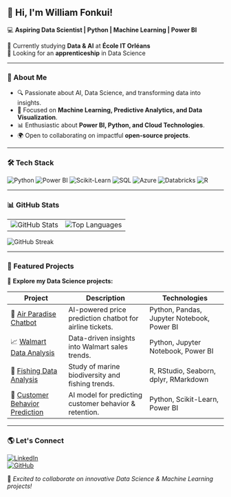 ## 👋 Hi, I'm William Fonkui!  

💻 **Aspiring Data Scientist | Python | Machine Learning | Power BI**  

🌱 Currently studying **Data & AI** at **École IT Orléans**  
🚀 Looking for an **apprenticeship** in Data Science  

---

### 🚀 About Me
- 🔍 Passionate about AI, Data Science, and transforming data into insights.
- 🎯 Focused on **Machine Learning, Predictive Analytics, and Data Visualization**.
- 📊 Enthusiastic about **Power BI, Python, and Cloud Technologies**.
- 🌍 Open to collaborating on impactful **open-source projects**.

---

### 🛠 Tech Stack  
![Python](https://img.shields.io/badge/-Python-3776AB?style=flat&logo=python&logoColor=white)
![Power BI](https://img.shields.io/badge/-PowerBI-F2C811?style=flat&logo=powerbi&logoColor=black)
![Scikit-Learn](https://img.shields.io/badge/-ScikitLearn-F7931E?style=flat&logo=scikit-learn&logoColor=black)
![SQL](https://img.shields.io/badge/-SQL-4479A1?style=flat&logo=mysql&logoColor=white)
![Azure](https://img.shields.io/badge/-Azure-0078D4?style=flat&logo=microsoft-azure&logoColor=white)
![Databricks](https://img.shields.io/badge/-Databricks-F46800?style=flat&logo=databricks&logoColor=white)
![R](https://img.shields.io/badge/-R-276DC3?style=flat&logo=r&logoColor=white)

---

### 📊 GitHub Stats  
<table>
<tr>
<td>
  <img src="https://github-readme-stats.vercel.app/api?username=liam237&show_icons=true&theme=radical" alt="GitHub Stats" />
</td>
<td>
  <img src="https://github-readme-stats.vercel.app/api/top-langs/?username=liam237&layout=compact&theme=radical" alt="Top Languages" />
</td>
</tr>
</table>

![GitHub Streak](https://github-readme-streak-stats.herokuapp.com/?user=liam237&theme=radical)

---

### 📂 Featured Projects  
🚀 **Explore my Data Science projects:**  

| Project | Description | Technologies |
|---------|-------------|--------------|
| 🛒 [Air Paradise Chatbot](https://github.com/liam237/air_paradise_chatbot) | AI-powered price prediction chatbot for airline tickets. | Python, Pandas, Jupyter Notebook, Power BI |
| 📈 [Walmart Data Analysis](https://github.com/liam237/walmart-data-analysis) | Data-driven insights into Walmart sales trends. | Python, Jupyter Notebook, Power BI |
| 🎣 [Fishing Data Analysis](https://github.com/liam237/fishing-data-analysis) | Study of marine biodiversity and fishing trends. | R, RStudio, Seaborn, dplyr, RMarkdown |
| 🤖 [Customer Behavior Prediction](https://github.com/liam237/customer-behavior-prediction) | AI model for predicting customer behavior & retention. | Python, Scikit-Learn, Power BI |

---

### 🌎 Let's Connect  
[![LinkedIn](https://img.shields.io/badge/LinkedIn-Connect-blue?logo=linkedin)](https://www.linkedin.com/in/data-williamfonkui/)  
[![GitHub](https://img.shields.io/badge/GitHub-Follow-black?logo=github)](https://github.com/liam237)  

🚀 *Excited to collaborate on innovative Data Science & Machine Learning projects!*

